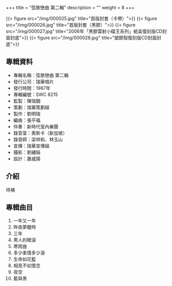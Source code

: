 +++
title = "弦歌戀曲 第二輯"
description = ""
weight = 8
+++

{{< figure src="/img/000025.jpg"  title="首版封套（卡帶）">}}
{{< figure src="/img/000026.jpg"  title="首版封套（黑膠）">}}
{{< figure src="/img/000027.jpg" title="2006年「黑膠雷射小碟王系列」紙盒復刻版CD封面封底">}}
{{< figure src="/img/000028.jpg" title="塑膠殼復刻版CD封面封底">}}

## 專輯資料

* 專輯名稱：弦歌戀曲 第二輯
* 發行公司：瑞華唱片
* 發行時間：1987年
* 專輯編號：SWC 8215
* 監製：陳瑞鈿
* 策劃：瑞華策劃組
* 製作：劉明瑞
* 編曲：張平福
* 伴奏：新時代室內樂團
* 錄音室：奧斯卡（新加坡）
* 錄音師：梁祥和、林玉山
* 宣傳：瑞華宣傳組
* 攝影：劉繡娟
* 設計：蕭威揚

## 介紹

待補


## 專輯曲目

1. 一年又一年
2. 昨夜夢醒時
3. 三年
4. 男人的眼淚
5. 寒雨曲
6. 多少柔情多少淚
7. 生命如花籃
8. 相見不如懷念
9. 夜空
10. 藍與黑
<br/>
<br/>
